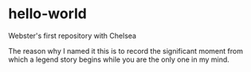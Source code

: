 # hello-world

Webster's first repository with Chelsea

The reason why I named it this is to record the significant moment from which a legend story begins while you are the only one in my mind.
